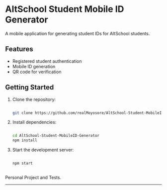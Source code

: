 # AltSchool Student Mobile ID Generator

A mobile application for generating student IDs for AltSchool students.

## Features

- Registered student authentication
- Mobile ID generation
- QR code for verification

## Getting Started

1. Clone the repository:

    ```bash

    git clone https://github.com/realMoyosore/AltSchool-Student-MobileID-Generator.git

    ```

2. Install dependencies:

    ```bash

    cd AltSchool-Student-MobileID-Generator
    npm install

    ```

3. Start the development server:

    ```bash
    
    npm start

    ```

##

Personal Project and Tests.

---
